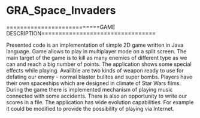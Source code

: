 # GRA_Space_Invaders

===========================GAME DESCRIPTION=================================


Presented code is an implementation of simple 2D game written in Java language. 
Game allows to play in multiplayer mode on a split screen.
The main target of the game is to kill as many enemies of different type as we can and reach a big number of points.
The application shows some special effects while playing.
Availible are two kinds of weapon ready to use for defating our enemy - normal blaster bulltes and super bombs.
Players have their own spaceships which are designed in climate of Star Wars films.
During the game there is implemented mechanism of playing music connected with some accidents.
There is also an opportunity to write our scores in a file.
The application has wide evolution capabilities. For example it could be modified to provide the possibility of playing via Internet.


